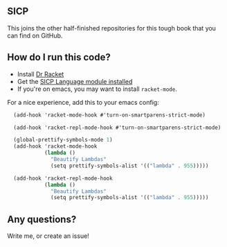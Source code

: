 ## SICP

This joins the other half-finished repositories for this tough book that you can find on GitHub.

## How do I run this code?

- Install [Dr Racket](https://racket-lang.org/)
- Get the [SICP Language module installed](https://docs.racket-lang.org/sicp-manual/Installation.html)
- If you're on emacs, you may want to install `racket-mode`.

For a nice experience, add this to your emacs config:

```scheme
  (add-hook 'racket-mode-hook #'turn-on-smartparens-strict-mode)

  (add-hook 'racket-repl-mode-hook #'turn-on-smartparens-strict-mode)

  (global-prettify-symbols-mode 1)
  (add-hook 'racket-mode-hook
            (lambda ()
              "Beautify Lambdas"
              (setq prettify-symbols-alist '(("lambda" . 955)))))

  (add-hook 'racket-repl-mode-hook
            (lambda ()
              "Beautify Lambdas"
              (setq prettify-symbols-alist '(("lambda" . 955)))))
```

## Any questions?

Write me, or create an issue!
